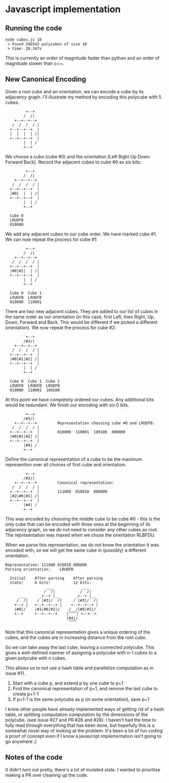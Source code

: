 # Javascript implementation

## Running the code

```
node cubes.js 10
 > Found 346543 polycubes of size 10
 > time: 20.347s
```

This is currently an order of magnitude faster than python and an order of magnitude slower than c++.

## New Canonical Encoding

Given a root cube and an orientation, we can encode a cube by its adjacency graph.  I'll illustrate my method by encoding this polycube with 5 cubes.

```
         +--+
        /  /|
    +--+--+--+
   /  /  /  / |
  +--+--+--+  |
  |  |  |  | /|
  +--+--+--+  |
        |  | /
        +--+
```

We choose a cube (cube #0) and the orientation [Left Right Up Down Forward Back].  Record the adjacent cubes to cube #0 as six bits:

```
         +--+
        /  /|
    +--+--+--+
   /  /  /  / |
  +--+--+--+  |
  |#0|  |  | /|
  +--+--+--+  |
        |  | /
        +--+

  Cube 0
  LRUDFB
  010000
```

We add any adjacent cubes to our cube order.  We have marked cube #1.  We can now repeat the process for cube #1:

```
         +--+
        /  /|
    +--+--+--+
   /  /  /  / |
  +--+--+--+  |
  |#0|#1|  | /|
  +--+--+--+  |
        |  | /
        +--+

  Cube 0  Cube 1
  LRUDFB  LRUDFB
  010000  110001
```

There are two new adjacent cubes.  They are added to our list of cubes in the same order as our orientation (in this case, first Left, then Right, Up, Down, Forward and Back.  This would be different if we picked a different orientation).  We now repeat the process for cube #2:

```
         +--+
        /#3/|
    +--+--+--+
   /  /  /  / |
  +--+--+--+  |
  |#0|#1|#2| /|
  +--+--+--+  |
        |  | /
        +--+

  Cube 0  Cube 1  Cube 2
  LRUDFB  LRUDFB  LRUDFB
  010000  110001  100100
```

At this point we have completely ordered our cubes.  Any additional bits would be redundant.  We finish our encoding with six 0 bits.

```
         +--+
        /#3/|
    +--+--+--+         Representation choosing cube #0 and LRUDFB:
   /  /  /  / |
  +--+--+--+  |        010000  110001  100100  000000
  |#0|#1|#2| /|
  +--+--+--+  |
        |#4| /
        +--+
```

Define the canonical representation of a cube to be the maximum represention over all choices of first cube and orientation.

```
         +--+
        /#3/|
    +--+--+--+         Canonical representation:
   /  /  /  / |
  +--+--+--+  |        111000  010010  000000
  |#2|#0|#1| /|
  +--+--+--+  |
        |#4| /
        +--+
```

This was encoded by choosing the middle cube to be cube #0 - this is the only cube that can be encoded with three ones at the beginning of its adjacency graph, so we do not need to consider any other cubes as root. The representation was maxed when we chose the orientation RLBFDU.

When we parse this representation, we do not know the orientation it was encoded with, so we will get the same cube in (possibly) a different orientation.

```
Representation: 111000 010010 000000
Parsing orientation:    LRUDFB

  Initial    After parsing    After parsing
  state:     6 bits:          12 bits:
                  ___             ___
                 /  /|           /  /|
      ___      _+--+ |__       _+--+ |__
     /  /|    / |#3|/  /|     / |#3|/  /|
    +--+ |   +--+--+--+ |    +--+--+--+ |
    |#0|/    |#1|#0|#2|/    /  /|#0|#2|/
    +--+     +--+--+--+    |⎺⎺| +--+--+
                           |#4|/
                            ⎺⎺
```

Note that this canonical representation gives a unique ordering of the cubes, and the cubes are in increasing distance from the root cube.

So we can take away the last cube, leaving a connected polycube.  This gives a well-defined manner of assigning a polycube with n-1 cubes to a given polycube with n cubes.

This allows us to not use a hash table and parallelize computation as in issue #11.
  1.  Start with a cube p, and extend p by one cube to p+1
  2.  Find the canonical representation of p+1, and remove the last cube to create p+1-1
  3.  If p+1-1 is the same polycube as p (in some orientation), save p+1

I know other people have already implemented ways of getting rid of a hash table, or splitting computation computation by the dimensions of the polycube.  (see issue #27 and PR #26 and #28).  I haven't had the time to fully read through everything that has been done, but hopefully this is a somewhat novel way of looking at the problem.  It's been a lot of fun coding a proof of concept even if I know a javascript implementation isn't going to go anywhere ;)

## Notes of the code

It didn't turn out pretty, there's a lot of mutated state.  I wanted to prioritize making a PR over cleaning up the code.


